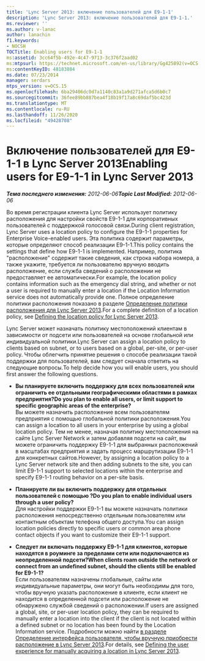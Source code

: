 ```yaml
---
title: 'Lync Server 2013: включение пользователей для E9-1-1'
description: 'Lync Server 2013: включение пользователей для E9-1-1.'
ms.reviewer: ''
ms.author: v-lanac
author: lanachin
f1.keywords:
- NOCSH
TOCTitle: Enabling users for E9-1-1
ms:assetid: 3cc64f5b-492e-4c47-9713-3c376f2aad02
ms:mtpsurl: https://technet.microsoft.com/en-us/library/Gg425892(v=OCS.15)
ms:contentKeyID: 48183884
ms.date: 07/23/2014
manager: serdars
mtps_version: v=OCS.15
ms.openlocfilehash: 6ba29406dc0d7a1140c83a1a9d271afca5d6b0c7
ms.sourcegitcommit: 36fee89bb887bea4f18b19f17a8c69daf5bc423d
ms.translationtype: MT
ms.contentlocale: ru-RU
ms.lasthandoff: 11/26/2020
ms.locfileid: "49428708"
---
```

# <a name="enabling-users-for-e9-1-1-in-lync-server-2013"></a><span data-ttu-id="b8e44-103">Включение пользователей для E9-1-1 в Lync Server 2013</span><span class="sxs-lookup"><span data-stu-id="b8e44-103">Enabling users for E9-1-1 in Lync Server 2013</span></span>

<div data-xmlns="http://www.w3.org/1999/xhtml">

<div class="topic" data-xmlns="http://www.w3.org/1999/xhtml" data-msxsl="urn:schemas-microsoft-com:xslt" data-cs="https://msdn.microsoft.com/">

<div data-asp="https://msdn2.microsoft.com/asp">



</div>

<div id="mainSection">

<div id="mainBody"><span data-ttu-id="b8e44-104">

<span> </span></span><span class="sxs-lookup"><span data-stu-id="b8e44-104">

<span> </span></span></span>

<span data-ttu-id="b8e44-105">_**Тема последнего изменения:** 2012-06-06_</span><span class="sxs-lookup"><span data-stu-id="b8e44-105">_**Topic Last Modified:** 2012-06-06_</span></span>

<span data-ttu-id="b8e44-106">Во время регистрации клиента Lync Server использует политику расположения для настройки свойств E9-1-1 для корпоративных пользователей с поддержкой голосовой связи.</span><span class="sxs-lookup"><span data-stu-id="b8e44-106">During client registration, Lync Server uses a location policy to configure the E9-1-1 properties for Enterprise Voice-enabled users.</span></span> <span data-ttu-id="b8e44-107">Эта политика содержит параметры, которые определяют способ реализации E9-1-1.</span><span class="sxs-lookup"><span data-stu-id="b8e44-107">This policy contains the settings that define how E9-1-1 is implemented.</span></span> <span data-ttu-id="b8e44-108">Например, политика "расположение" содержит такие сведения, как строка набора номера, а также укажите, требуется ли пользователю вручную вводить расположение, если служба сведений о расположении не предоставляет ее автоматически.</span><span class="sxs-lookup"><span data-stu-id="b8e44-108">For example, the location policy contains information such as the emergency dial string, and whether or not a user is required to manually enter a location if the Location Information service does not automatically provide one.</span></span> <span data-ttu-id="b8e44-109">Полное определение политики расположения показано в разделе [Определение политики расположения для Lync Server 2013](lync-server-2013-defining-the-location-policy.md).</span><span class="sxs-lookup"><span data-stu-id="b8e44-109">For a complete definition of a location policy, see [Defining the location policy for Lync Server 2013](lync-server-2013-defining-the-location-policy.md).</span></span>

<span data-ttu-id="b8e44-110">Lync Server может назначать политику местоположений клиентам в зависимости от подсети или пользователей на основе глобальной или индивидуальной политики.</span><span class="sxs-lookup"><span data-stu-id="b8e44-110">Lync Server can assign a location policy to clients based on subnet, or to users based on a global, per-site, or per-user policy.</span></span> <span data-ttu-id="b8e44-111">Чтобы облегчить принятие решения о способе реализации такой поддержки для пользователей, вам следует сначала ответить на следующие вопросы.</span><span class="sxs-lookup"><span data-stu-id="b8e44-111">To help decide how you will enable users, you should first answer the following questions.</span></span>

  - <span data-ttu-id="b8e44-112">**Вы планируете включить поддержку для всех пользователей или ограничить ее отдельными географическими областями в рамках предприятия?**</span><span class="sxs-lookup"><span data-stu-id="b8e44-112">**Do you plan to enable all users, or limit support to specific geographic areas of the enterprise?**</span></span>  
    <span data-ttu-id="b8e44-113">Вы можете назначить расположение всем пользователям предприятия с помощью глобальной политики расположения.</span><span class="sxs-lookup"><span data-stu-id="b8e44-113">You can assign a location to all users in your enterprise by using a global location policy.</span></span> <span data-ttu-id="b8e44-114">Тем не менее, назначая политику местоположения на сайте Lync Server Network и затем добавляя подсети на сайт, вы можете ограничить поддержку E9-1-1 для выбранных расположений в масштабах предприятия и задать процесс маршрутизации E9-1-1 для конкретных сайтов.</span><span class="sxs-lookup"><span data-stu-id="b8e44-114">However, by assigning a location policy to a Lync Server network site and then adding subnets to the site, you can limit E9-1-1 support to selected locations within the enterprise and specify E9-1-1 routing behavior on a per-site basis.</span></span>

<!-- end list -->

  - <span data-ttu-id="b8e44-115">**Планируете ли вы включить поддержку для отдельных пользователей с помощью ?**</span><span class="sxs-lookup"><span data-stu-id="b8e44-115">**Do you plan to enable individual users through a user policy?**</span></span>  
    <span data-ttu-id="b8e44-116">Для настройки поддержки E9-1-1 вы можете назначать политики расположения непосредственно отдельным пользователям или контактным объектам телефона общего доступа.</span><span class="sxs-lookup"><span data-stu-id="b8e44-116">You can assign location policies directly to specific users or common area phone contact objects if you want to customize their E9-1-1 support.</span></span>

<!-- end list -->

  - <span data-ttu-id="b8e44-117">**Следует ли включать поддержку E9-1-1 для клиентов, которые находятся в роуминге за пределами сети или подключаются из неопределенной подсети?**</span><span class="sxs-lookup"><span data-stu-id="b8e44-117">**When clients roam outside the network or connect from an undefined subnet, should the clients still be enabled for E9-1-1?**</span></span>  
    <span data-ttu-id="b8e44-118">Если пользователям назначены глобальные, сайты или индивидуальные параметры, они могут быть необходимы для того, чтобы вручную указать расположение в клиенте, если клиент не находится в определенной подсети или расположение не обнаружено службой сведений о расположении.</span><span class="sxs-lookup"><span data-stu-id="b8e44-118">If users are assigned a global, site, or per-user location policy, they can be required to manually enter a location into the client if the client is not located within a defined subnet or no location has been found by the Location Information service.</span></span> <span data-ttu-id="b8e44-119">Подробности можно найти [в разделе Определение интерфейса пользователя, чтобы вручную приобрести расположение в Lync Server 2013](lync-server-2013-defining-the-user-experience-for-manually-acquiring-a-location.md).</span><span class="sxs-lookup"><span data-stu-id="b8e44-119">For details, see [Defining the user experience for manually acquiring a location in Lync Server 2013](lync-server-2013-defining-the-user-experience-for-manually-acquiring-a-location.md).</span></span>

<span data-ttu-id="b8e44-120"></div>

<span> </span>

</div>

</div>

</span><span class="sxs-lookup"><span data-stu-id="b8e44-120"></div>

<span> </span>

</div>

</div>

</span></span></div>

